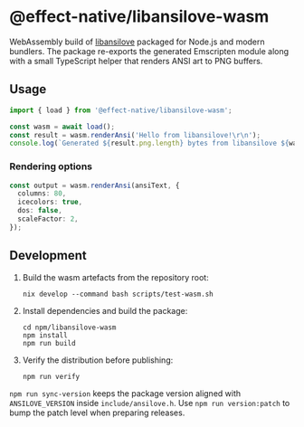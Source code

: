 # @effect-native/libansilove-wasm

WebAssembly build of [libansilove](https://www.ansilove.org) packaged for Node.js
and modern bundlers. The package re-exports the generated Emscripten module along
with a small TypeScript helper that renders ANSI art to PNG buffers.

## Usage

```ts
import { load } from '@effect-native/libansilove-wasm';

const wasm = await load();
const result = wasm.renderAnsi('Hello from libansilove!\r\n');
console.log(`Generated ${result.png.length} bytes from libansilove ${wasm.version}`);
```

### Rendering options

```ts
const output = wasm.renderAnsi(ansiText, {
  columns: 80,
  icecolors: true,
  dos: false,
  scaleFactor: 2,
});
```

## Development

1. Build the wasm artefacts from the repository root:
   ```
   nix develop --command bash scripts/test-wasm.sh
   ```
2. Install dependencies and build the package:
   ```
   cd npm/libansilove-wasm
   npm install
   npm run build
   ```
3. Verify the distribution before publishing:
   ```
   npm run verify
   ```

`npm run sync-version` keeps the package version aligned with `ANSILOVE_VERSION`
inside `include/ansilove.h`. Use `npm run version:patch` to bump the patch level
when preparing releases.
